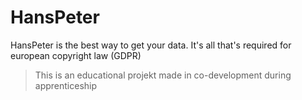 # HansPeter
HansPeter is the best way to get your data.
It's all that's required for european copyright law (GDPR)
> This is an educational projekt made in co-development during apprenticeship

